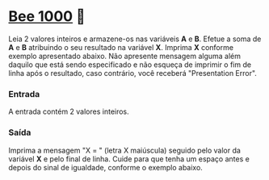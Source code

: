 # <a href="https://www.beecrowd.com.br/judge/pt/problems/view/1001"> Bee 1000</a> 🐝


Leia 2 valores inteiros e armazene-os nas variáveis <strong>A</strong> e <strong>B</strong>. Efetue a soma de <strong>A</strong> e <strong>B</strong> atribuindo o seu resultado na variável <strong>X</strong>. Imprima <strong>X</strong> conforme exemplo apresentado abaixo. Não apresente mensagem alguma além daquilo que está sendo especificado e não esqueça de imprimir o fim de linha após o resultado, caso contrário, você receberá "Presentation Error".

### Entrada
A entrada contém 2 valores inteiros.

### Saída
Imprima a mensagem "X = " (letra X maiúscula) seguido pelo valor da variável <strong>X</strong> e pelo final de linha. Cuide para que tenha um espaço antes e depois do sinal de igualdade, conforme o exemplo abaixo.